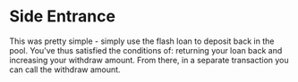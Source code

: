 # Side Entrance

This was pretty simple - simply use the flash loan to deposit back in the pool. You've thus satisfied the conditions of: returning your loan back and increasing your withdraw amount. From there, in a separate transaction you can call the withdraw amount.
